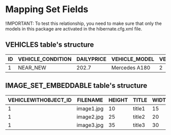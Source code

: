 # Mapping Set Fields

!IMPORTANT: To test this relationship, you need to make sure that only the models
in this package are activated in the hibernate.cfg.xml file.

## VEHICLES table's structure

| ID  | VEHICLE_CONDITION | DAILYPRICE | VEHICLE_MODEL  | VEHICLE_TYPE | MODEL_YEAR |
|-----|-------------------|------------|----------------|--------------|------------|
| 1   | NEAR_NEW          | 202.7      | Mercedes A180  | 2            | 2017       |

## IMAGE_SET_EMBEDDABLE table's structure

| VEHICLEWITHOBJECT_ID | FILENAME    | HEIGHT | TITLE  | WIDTH |
|----------------------|-------------|--------|--------|-------|
| 1                    | image1.jpg  | 10     | title1 | 15    |
| 1                    | image2.jpg  | 25     | title2 | 20    |
| 1                    | image3.jpg  | 35     | title3 | 30    |

